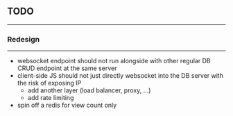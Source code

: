 ## TODO
---
### Redesign
---
- websocket endpoint should not run alongside with other regular DB CRUD 
endpoint at the same server
- client-side JS should not just directly websocket into the DB server with the 
risk of exposing IP
    - add another layer (load balancer, proxy, ...)
    - add rate limiting
- spin off a redis for view count only
